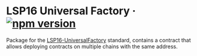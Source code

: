 # LSP16 Universal Factory &middot; [![npm version](https://img.shields.io/npm/v/@lukso/lsp16-contracts.svg?style=flat)](https://www.npmjs.com/package/@lukso/lsp16-contracts)

Package for the [LSP16-UniversalFactory](https://github.com/lukso-network/LIPs/blob/main/LSPs/LSP-16-UniversalFactory.md) standard, contains a contract that allows deploying contracts on multiple chains with the same address.
